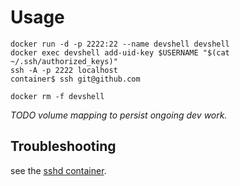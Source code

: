 # Usage

    docker run -d -p 2222:22 --name devshell devshell
    docker exec devshell add-uid-key $USERNAME "$(cat ~/.ssh/authorized_keys)"
    ssh -A -p 2222 localhost
    container$ ssh git@github.com

    docker rm -f devshell

_TODO volume mapping to persist ongoing dev work._

## Troubleshooting

see the [sshd container](../sshd/).
